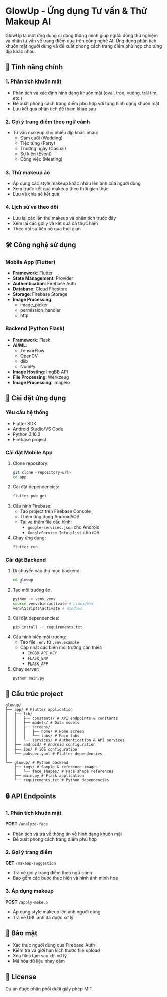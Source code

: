 # GlowUp - Ứng dụng Tư vấn & Thử Makeup AI

GlowUp là một ứng dụng di động thông minh giúp người dùng thử nghiệm và nhận tư vấn về trang điểm dựa trên công nghệ AI. Ứng dụng phân tích khuôn mặt người dùng và đề xuất phong cách trang điểm phù hợp cho từng dịp khác nhau.

## 🌟 Tính năng chính

### 1. Phân tích khuôn mặt
- Phân tích và xác định hình dạng khuôn mặt (oval, tròn, vuông, trái tim, etc.)
- Đề xuất phong cách trang điểm phù hợp với từng hình dạng khuôn mặt
- Lưu kết quả phân tích để tham khảo sau

### 2. Gợi ý trang điểm theo ngữ cảnh
- Tư vấn makeup cho nhiều dịp khác nhau:
  - Đám cưới (Wedding)
  - Tiệc tùng (Party)
  - Thường ngày (Casual)
  - Sự kiện (Event)
  - Công việc (Meeting)

### 3. Thử makeup ảo
- Áp dụng các style makeup khác nhau lên ảnh của người dùng
- Xem trước kết quả makeup theo thời gian thực
- Lưu và chia sẻ kết quả

### 4. Lịch sử và theo dõi
- Lưu lại các lần thử makeup và phân tích trước đây
- Xem lại các gợi ý và kết quả đã thực hiện
- Theo dõi sự tiến bộ qua thời gian

## 🛠 Công nghệ sử dụng

### Mobile App (Flutter)
- **Framework**: Flutter
- **State Management**: Provider
- **Authentication**: Firebase Auth
- **Database**: Cloud Firestore
- **Storage**: Firebase Storage
- **Image Processing**: 
  - image_picker
  - permission_handler
  - http

### Backend (Python Flask)
- **Framework**: Flask
- **AI/ML**: 
  - TensorFlow
  - OpenCV
  - dlib
  - NumPy
- **Image Hosting**: ImgBB API
- **File Processing**: Werkzeug
- **Image Processing**: imageio

## 📱 Cài đặt ứng dụng

### Yêu cầu hệ thống
- Flutter SDK
- Android Studio/VS Code
- Python 3.16.2
- Firebase project

### Cài đặt Mobile App

1. Clone repository:
   ```bash
   git clone <repository-url>
   cd app
   ```
2. Cài đặt dependencies:
   ```bash
   flutter pub get
   ```
3. Cấu hình Firebase:
   - Tạo project trên Firebase Console
   - Thêm ứng dụng Android/iOS
   - Tải và thêm file cấu hình:
     - `google-services.json` cho Android
     - `GoogleService-Info.plist` cho iOS
4. Chạy ứng dụng:
   ```bash
   flutter run
   ```

### Cài đặt Backend

1. Di chuyển vào thư mục backend:
   ```bash
   cd glowup
   ```
2. Tạo môi trường ảo:
   ```bash
   python -m venv venv
   source venv/bin/activate # Linux/Mac
   venv\Scripts\activate # Windows
   ```
3. Cài đặt dependencies:
   ```bash
   pip install -r requirements.txt
   ```
4. Cấu hình biến môi trường:
   - Tạo file `.env` từ `.env.example`
   - Cập nhật các biến môi trường cần thiết:
     - `IMGBB_API_KEY`
     - `FLASK_ENV`
     - `FLASK_APP`
5. Chạy server:
   ```bash
   python main.py
   ```

## 📁 Cấu trúc project

```plaintext
glowup/
├── app/ # Flutter application
│   ├── lib/
│   │   ├── constants/ # API endpoints & constants
│   │   ├── models/ # Data models
│   │   ├── screens/
│   │   │   ├── home/ # Home screen
│   │   │   └── tabs/ # Main tabs
│   │   └── services/ # Authentication & API services
│   ├── android/ # Android configuration
│   ├── ios/ # iOS configuration
│   └── pubspec.yaml # Flutter dependencies
│
└── glowup/ # Python backend
    ├── imgs/ # Sample & reference images
    │   └── face_shapes/ # Face shape references
    ├── main.py # Flask application
    └── requirements.txt # Python dependencies
```

## 🔒 API Endpoints

### 1. Phân tích khuôn mặt
**POST** `/analyze-face`
- Phân tích và trả về thông tin về hình dạng khuôn mặt
- Đề xuất phong cách trang điểm phù hợp

### 2. Gợi ý trang điểm
**GET** `/makeup-suggestion`
- Trả về gợi ý trang điểm theo ngữ cảnh
- Bao gồm các bước thực hiện và hình ảnh minh họa

### 3. Áp dụng makeup
**POST** `/apply-makeup`
- Áp dụng style makeup lên ảnh người dùng
- Trả về URL ảnh đã được xử lý

## 🔐 Bảo mật
- Xác thực người dùng qua Firebase Auth
- Kiểm tra và giới hạn kích thước file upload
- Xóa files tạm sau khi xử lý
- Mã hóa dữ liệu nhạy cảm

## 📝 License
Dự án được phân phối dưới giấy phép MIT.

